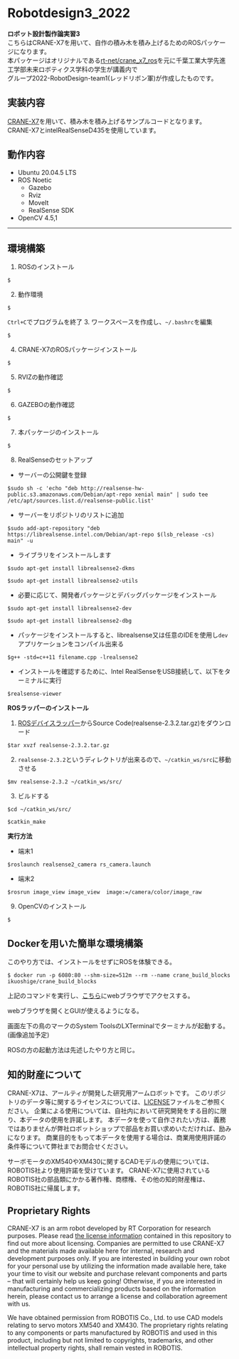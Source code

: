 # Robotdesign3_2022
**ロボット設計製作論実習3**  
こちらはCRANE-X7を用いて、自作の積み木を積み上げるためのROSパッケージになります。  
本パッケージはオリジナルである[rt-net/crane_x7_ros](https://github.com/rt-net/crane_x7_ros)を元に千葉工業大学先進工学部未来ロボティクス学科の学生が講義内で  
グループ2022-RobotDesign-team1(レッドリボン軍)が作成したものです。
## 実装内容
[CRANE-X7](https://rt-net.jp/products/crane-x7/)を用いて、積み木を積み上げるサンプルコードとなります。  
CRANE-X7とintelRealSenseD435を使用しています。  
## 動作内容
- Ubuntu 20.04.5 LTS
- ROS Noetic
  - Gazebo
  - Rviz
  - MoveIt
  - RealSense SDK
- OpenCV 4.5,1
---
## 環境構築
1. ROSのインストール
```
$
```
2. 動作環境
```
$
```
`Ctrl+C`でプログラムを終了
3. ワークスペースを作成し、`~/.bashrc`を編集
```
$
```
4. CRANE-X7のROSパッケージインストール
```
$
```
5. RVIZの動作確認
```
$
```
6. GAZEBOの動作確認
```
$
```
7. 本パッケージのインストール
```
$
```
8. RealSenseのセットアップ
- サーバーの公開鍵を登録
```
$sudo sh -c 'echo "deb http://realsense-hw-public.s3.amazonaws.com/Debian/apt-repo xenial main" | sudo tee /etc/apt/sources.list.d/realsense-public.list'
```
- サーバーをリポジトリのリストに追加
```
$sudo add-apt-repository "deb https://librealsense.intel.com/Debian/apt-repo $(lsb_release -cs) main" -u
```
- ライブラリをインストールします
```
$sudo apt-get install librealsense2-dkms
```
```
$sudo apt-get install librealsense2-utils
```
- 必要に応じて、開発者パッケージとデバッグパッケージをインストール 
```
$sudo apt-get install librealsense2-dev
```
```
$sudo apt-get install librealsense2-dbg
```
  - パッケージをインストールすると、librealsense又は任意のIDEを使用し`dev`アプリケーションをコンパイル出来る
  ```
  $g++ -std=c++11 filename.cpp -lrealsense2
  ```
- インストールを確認するために、Intel RealSenseをUSB接続して、以下をターミナルに実行
```
$realsense-viewer
```
**ROSラッパーのインストール**  
  1. [ROSデバイスラッパー](https://github.com/intel-ros/realsense/releases)からSource Code(realsense-2.3.2.tar.gz)をダウンロード  
  ```
  $tar xvzf realsense-2.3.2.tar.gz
  ```
  2. `realsense-2.3.2`というディレクトリが出来るので、`~/catkin_ws/src`に移動させる
  ```
  $mv realsense-2.3.2 ~/catkin_ws/src/
  ```
  3. ビルドする
  ```
  $cd ~/catkin_ws/src/
  ```
  ```
  $catkin_make
  ```
**実行方法**  
  - 端末1
  ```
  $roslaunch realsense2_camera rs_camera.launch
  ```
  - 端末2
  ```
  $rosrun image_view image_view  image:=/camera/color/image_raw
  ```
9. OpenCVのインストール
```
$
```

## Dockerを用いた簡単な環境構築

このやり方では、インストールをせずにROSを体験できる。

```
$ docker run -p 6080:80 --shm-size=512m --rm --name crane_build_blocks ikuoshige/crane_build_blocks
```

上記のコマンドを実行し、[こちら](http://127.0.0.1:6080/)にwebブラウザでアクセスする。

webブラウザを開くとGUIが使えるようになる。

画面左下の鳥のマークのSystem ToolsのLXTerminalでターミナルが起動する。(画像追加予定)

ROSの方の起動方法は先述したやり方と同じ。

## 知的財産について
CRANE-X7は、アールティが開発した研究用アームロボットです。 このリポジトリのデータ等に関するライセンスについては、[LICENSE](https://github.com/2021-RobotDesign3-team2/crane_x7_ros_test/blob/main/LICENSE)ファイルをご参照ください。 企業による使用については、自社内において研究開発をする目的に限り、本データの使用を許諾します。 本データを使って自作されたい方は、義務ではありませんが弊社ロボットショップで部品をお買い求めいただければ、励みになります。 商業目的をもって本データを使用する場合は、商業用使用許諾の条件等について弊社までお問合せください。

サーボモータのXM540やXM430に関するCADモデルの使用については、ROBOTIS社より使用許諾を受けています。 CRANE-X7に使用されているROBOTIS社の部品類にかかる著作権、商標権、その他の知的財産権は、ROBOTIS社に帰属します。
## Proprietary Rights
CRANE-X7 is an arm robot developed by RT Corporation for research purposes. Please read [the license information](https://github.com/2021-RobotDesign3-team2/crane_x7_ros_test/blob/main/LICENSE) contained in this repository to find out more about licensing. Companies are permitted to use CRANE-X7 and the materials made available here for internal, research and development purposes only. If you are interested in building your own robot for your personal use by utilizing the information made available here, take your time to visit our website and purchase relevant components and parts – that will certainly help us keep going! Otherwise, if you are interested in manufacturing and commercializing products based on the information herein, please contact us to arrange a license and collaboration agreement with us.

We have obtained permission from ROBOTIS Co., Ltd. to use CAD models relating to servo motors XM540 and XM430. The proprietary rights relating to any components or parts manufactured by ROBOTIS and used in this product, including but not limited to copyrights, trademarks, and other intellectual property rights, shall remain vested in ROBOTIS.

